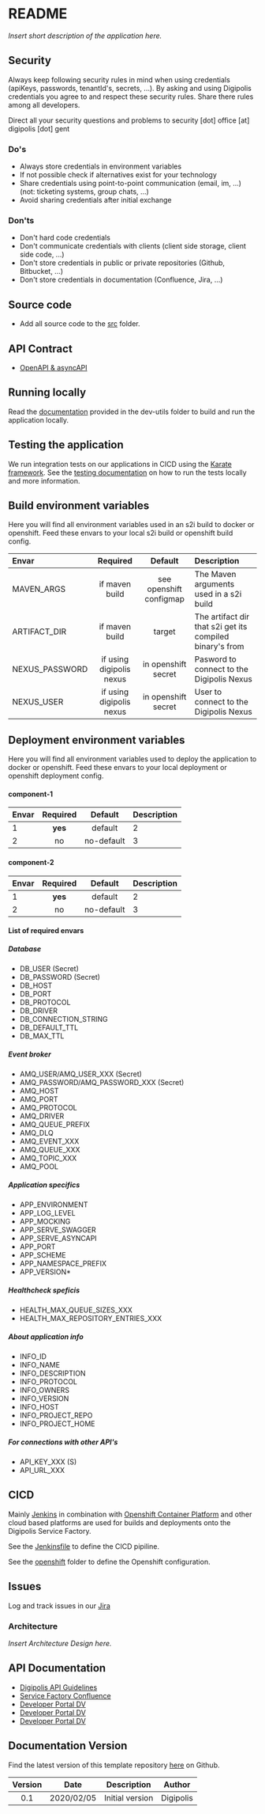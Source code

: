 # README #
*Insert short description of the application here.*

## Security ##
Always keep following security rules in mind when using credentials (apiKeys, passwords, tenantId's, secrets, ...). By asking and using Digipolis credentials you agree to and respect these security rules. Share there rules among all developers.

Direct all your security questions and problems to security [dot] office [at] digipolis [dot] gent

### Do's ### 
* Always store credentials in environment variables
* If not possible check if alternatives exist for your technology
* Share credentials using point-to-point communication (email, im, ...) (not: ticketing systems, group chats, ...)
* Avoid sharing credentials after initial exchange
### Don'ts ### 
* Don't hard code credentials
* Don't communicate credentials with clients (client side storage, client side code, ...)
* Don't store credentials in public or private repositories (Github, Bitbucket, ...)
* Don't store credentials in documentation (Confluence, Jira, ...)

## Source code ##
* Add all source code to the [src](./src) folder.

## API Contract ##
* [OpenAPI & asyncAPI](./openapi/README.md)

## Running locally ##
Read the [documentation](./dev-utils/README.md) provided in the dev-utils folder to build and run the application locally.

## Testing the application ##
We run integration tests on our applications in CICD using the [Karate framework](https://github.com/intuit/karate). See the [testing documentation](./karate/README.md) on how to run the tests locally and more information. 

## Build environment variables ##
Here you will find all environment variables used in an s2i build to docker or openshift. Feed these envars to your local s2i build or openshift build config.

Envar | Required | Default | Description
:---|:---:|:---:|:---
MAVEN_ARGS | if maven build | see openshift configmap | The Maven arguments used in a s2i build
ARTIFACT_DIR | if maven build | target | The artifact dir that s2i get its compiled binary's from
NEXUS_PASSWORD | if using digipolis nexus | in openshift secret | Pasword to connect to the Digipolis Nexus
NEXUS_USER | if using digipolis nexus | in openshift secret | User to connect to the Digipolis Nexus

## Deployment environment variables ##
Here you will find all environment variables used to deploy the application to docker or openshift. Feed these envars to your local deployment or openshift deployment config.

#### component-1 ####
Envar | Required | Default | Description
:---|:---:|:---:|:---
1 | **yes** | default | 2
2 | no | no-default | 3

#### component-2 ####
Envar | Required | Default | Description
:---|:---:|:---:|:---
1 | **yes** | default | 2
2 | no | no-default | 3

#### List of required envars ####
##### Database #####
* DB_USER (Secret)
* DB_PASSWORD (Secret)
* DB_HOST
* DB_PORT
* DB_PROTOCOL
* DB_DRIVER
* DB_CONNECTION_STRING
* DB_DEFAULT_TTL
* DB_MAX_TTL

##### Event broker #####
* AMQ_USER/AMQ_USER_XXX (Secret)
* AMQ_PASSWORD/AMQ_PASSWORD_XXX (Secret)
* AMQ_HOST
* AMQ_PORT
* AMQ_PROTOCOL
* AMQ_DRIVER
* AMQ_QUEUE_PREFIX
* AMQ_DLQ
* AMQ_EVENT_XXX
* AMQ_QUEUE_XXX
* AMQ_TOPIC_XXX
* AMQ_POOL

##### Application specifics #####
* APP_ENVIRONMENT
* APP_LOG_LEVEL
* APP_MOCKING
* APP_SERVE_SWAGGER
* APP_SERVE_ASYNCAPI
* APP_PORT
* APP_SCHEME
* APP_NAMESPACE_PREFIX
* APP_VERSION*

##### Healthcheck speficis #####
* HEALTH_MAX_QUEUE_SIZES_XXX
* HEALTH_MAX_REPOSITORY_ENTRIES_XXX

##### About application info #####
* INFO_ID
* INFO_NAME
* INFO_DESCRIPTION
* INFO_PROTOCOL
* INFO_OWNERS
* INFO_VERSION
* INFO_HOST
* INFO_PROJECT_REPO
* INFO_PROJECT_HOME

##### For connections with other API's #####
* API_KEY_XXX (S)
* API_URL_XXX

## CICD ##
Mainly [Jenkins](https://jenkins.io/) in combination with [Openshift Container Platform](https://www.openshift.com/) and other cloud based platforms are used for builds and deployments onto the Digipolis Service Factory.

See the [Jenkinsfile](./Jenkinsfile) to define the CICD pipiline. 

See the [openshift](./openshift/README.md) folder to define the Openshift configuration. 

## Issues ##
Log and track issues in our [Jira](https://digipolisgent.atlassian.net/)

### Architecture ###
*Insert Architecture Design here.*

## API Documentation ##
* [Digipolis API Guidelines](https://github.com/digipolisgent/api-guidelines)
* [Service Factory Confluence](https://digipolisgent.atlassian.net/wiki/spaces/SF/overview)
* [Developer Portal DV](https://developerdv.gent.be/)
* [Developer Portal DV](https://developerqa.gent.be/)
* [Developer Portal DV](https://developer.gent.be/)

## Documentation Version ##

Find the latest version of this template repository [here](https://github.com/digipolisgent/github_template_servicefactory) on Github. 

Version | Date | Description | Author
:---:|:---:|:---:|:---:
0.1 | 2020/02/05 | Initial version | Digipolis
